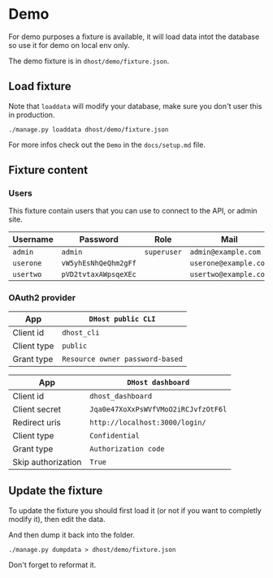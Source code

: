 # Demo

For demo purposes a fixture is available, it will load data intot the database so use it for demo on local env only.

The demo fixture is in `dhost/demo/fixture.json`.

## Load fixture

Note that `loaddata` will modify your database, make sure you don't user this in production.
```
./manage.py loaddata dhost/demo/fixture.json
```

For more infos check out the `Demo` in the `docs/setup.md` file.

## Fixture content

### Users

This fixture contain users that you can use to connect to the API, or admin site.

| Username | Password | Role | Mail | CLI token |
| --- | --- | --- | --- | --- |
| `admin` | `admin` | `superuser` | `admin@example.com` | `admintoken` |
| `userone` | `vW5yhEsNhQeQhm2gFf` | | `userone@example.com` | `uonetoken` |
| `usertwo` | `pVD2tvtaxAWpsqeXEc` | | `usertwo@example.com` | `utwotoken` |

### OAuth2 provider

| App | `DHost public CLI` |
| --- | --- |
| Client id | `dhost_cli` |
| Client type | `public` |
| Grant type | `Resource owner password-based` |

| App | `DHost dashboard` |
| --- | --- |
| Client id | `dhost_dashboard` |
| Client secret | `Jqa0e47XoXxPsWVfVMoO2iRCJvfzOtF6l` |
| Redirect uris | `http://localhost:3000/login/` |
| Client type | `Confidential` |
| Grant type | `Authorization code` |
| Skip authorization | `True` |

## Update the fixture

To update the fixture you should first load it (or not if you want to completly modify it), then edit the data.

And then dump it back into the folder.
```
./manage.py dumpdata > dhost/demo/fixture.json
```

Don't forget to reformat it.

